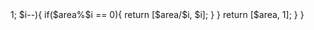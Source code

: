 <?php
class Solution {

    /**
     * @param Integer $area
     * @return Integer[]
     */
    function constructRectangle($area) {
        $mid = floor(sqrt($area));
        for($i=$mid; $i>1; $i--){
            if($area%$i == 0){
                return [$area/$i, $i];
            }
        }
        return [$area, 1];
    }
}
